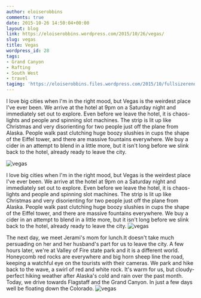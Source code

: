 ```yaml
---
author: eloiserobbins
comments: true
date: 2015-10-26 14:50:04+00:00
layout: blog
link: https://eloiserobbins.wordpress.com/2015/10/26/vegas/
slug: vegas
title: Vegas
wordpress_id: 28
tags:
- Grand Canyon
- Rafting
- South West
- travel
tagimg: 'https://eloiserobbins.files.wordpress.com/2015/10/fullsizerender-2.jpg?w=300'
---
```


I love big cities when I'm in the right mood, but Vegas is the weirdest place I've ever been. We arrive at the hotel at 9pm on a Saturday night and immediately set out to explore. Even before we leave the hotel, it is chaos- lights and people and spinning slot machines. The strip is lit up like Christmas and very disorienting for two people just off the plane from Alaska. People walk past clutching huge boozy slushies in cups the shape of the Eiffel tower, and there are massive fountains everywhere. We buy a cider in an attempt to blend in a little more, but it isn't long before we slink back to the hotel, already ready to leave the city.



![vegas](https://eloiserobbins.files.wordpress.com/2015/10/fullsizerender-1.jpg?w=300)


I love big cities when I'm in the right mood, but Vegas is the weirdest place I've ever been. We arrive at the hotel at 9pm on a Saturday night and immediately set out to explore. Even before we leave the hotel, it is chaos- lights and people and spinning slot machines. The strip is lit up like Christmas and very disorienting for two people just off the plane from Alaska. People walk past clutching huge boozy slushies in cups the shape of the Eiffel tower, and there are massive fountains everywhere. We buy a cider in an attempt to blend in a little more, but it isn't long before we slink back to the hotel, already ready to leave the city.
![vegas](https://eloiserobbins.files.wordpress.com/2015/10/fullsizerender-1.jpg?w=300)

The next day, we meet Jerami's mom for lunch.It doesn't take much persuading on her and her husband's part for us to leave the city. A few hours later, we're at Valley of Fire state park and it is a different world. Honeycomb red rocks are everywhere and big horn sheep line the road, keeping a watchful eye on the tourists with their cameras. We park and hike back to the wave, a swirl of red and white rock. It's warm for us, but cloudy- perfect hiking weather after Alaska's cold and rain over the past month.
Today, we drive towards Flagstaff and the Grand Canyon. In just a few days well be floating down the Colorado.
![vegas](https://eloiserobbins.files.wordpress.com/2015/10/fullsizerender-2.jpg?w=300)

